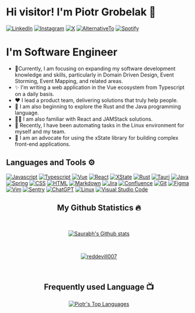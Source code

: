 # Hi visitor! I'm Piotr Grobelak 👋 

[![LinkedIn](https://img.shields.io/badge/linkedin-%230077B5.svg?style=for-the-badge&logo=linkedin&logoColor=white)](https://www.linkedin.com/in/piotr-grobelak) [![Instagram](https://img.shields.io/badge/Instagram-%23E4405F.svg?style=for-the-badge&logo=instagram&logoColor=white)](https://instagram.com/twoj-profil) [![X](https://img.shields.io/badge/X-%231DA1F2.svg?style=for-the-badge&logo=x&logoColor=white)](https://twitter.com/GrobelakPiotr) [![AlternativeTo](https://img.shields.io/badge/AlternativeTo-%230077B5.svg?style=for-the-badge&logo=alternativeto&logoColor=white)](https://alternativeto.net/user/kasabatta/) [![Spotify](https://img.shields.io/badge/Spotify-%231ED760.svg?style=for-the-badge&logo=spotify&logoColor=white)](https://open.spotify.com/user/r22ubjvzk96x2pds860bo4z7h?si=8ac81f34ac894ee3)



# I'm Software Engineer

- 🔋Currently, I am focusing on expanding my software development knowledge and skills, particularly in Domain Driven Design, Event Storming, Event Mapping, and related areas. 
- ✨ I'm writing a web application in the Vue ecosystem from Typescript on a daily basis.
- ❤️ I lead a product team, delivering solutions that truly help people.
- 🔗 I am also beginning to explore the Rust and the Java programming language. 
- 👨‍💻 I am also familiar with React and JAMStack solutions.
- 🦾 Recently, I have been automating tasks in the Linux environment for myself and my team. 
- 🔧 I am an advocate for using the xState library for building complex front-end applications. 

## Languages and Tools ⚙️

<p> 
  <a href="#"><img alt="Javascript" src="https://img.shields.io/badge/JavaScript-323330?style=for-the-badge&logo=javascript&logoColor=F7DF1E"></a>
  <a href="#"><img alt="Typescript" src="https://img.shields.io/badge/TypeScript-007ACC?style=for-the-badge&logo=typescript&logoColor=white"></a>
  <a href="#"><img alt="Vue" src="https://img.shields.io/badge/Vue.js-4FC08D?style=for-the-badge&logo=vue.js&logoColor=white"></a>
  <a href="#"><img alt="React" src="https://img.shields.io/badge/React-20232A?style=for-the-badge&logo=react&logoColor=61DAFB"></a>
  <a href="#" target="_blank"><img src="https://img.shields.io/badge/XState-FF4785?style=for-the-badge&logo=xstate&logoColor=white" alt="XState"></a>
  <a href="#"><img alt="Rust" src="https://img.shields.io/badge/Rust-000000?style=for-the-badge&logo=rust&logoColor=white"></a>
  <a href="https://tauri.app/" target="_blank"><img src="https://img.shields.io/badge/Tauri-FFC131?style=for-the-badge&logo=tauri&logoColor=white" alt="Tauri"></a>
  <a href="#"><img alt="Java" src="https://img.shields.io/badge/Java-%23ED8B00.svg?style=for-the-badge&logo=java&logoColor=white"></a>
  <a href="#"><img alt="Spring" src="https://img.shields.io/badge/Spring-6DB33F?style=for-the-badge&logo=spring&logoColor=white"></a>
  <a href="#"><img alt="CSS" src="https://img.shields.io/badge/CSS3-1572B6?style=for-the-badge&logo=css3&logoColor=white"></a>
  <a href="#"><img alt="HTML" src="https://img.shields.io/badge/html5-%23E34F26.svg?style=for-the-badge&logo=html5&logoColor=white"></a>
  <a href="#"><img alt="Markdown" src="https://img.shields.io/badge/markdown-%23000000.svg?style=for-the-badge&logo=markdown&logoColor=white"></a>
   <a href="#"><img alt="Jira" src="https://img.shields.io/badge/Jira-0052CC?style=for-the-badge&logo=jira&logoColor=white"></a>
  <a href="#"><img alt="Confluence" src="https://img.shields.io/badge/Confluence-172B4D?style=for-the-badge&logo=confluence&logoColor=white"></a>
  <a href="#"><img alt="Git" src="https://img.shields.io/badge/Git-F05032?style=for-the-badge&logo=git&logoColor=white"></a>
  <a href="#"><img alt="Figma" src="https://img.shields.io/badge/Figma-F24E1E?style=for-the-badge&logo=figma&logoColor=white"></a>
  <a href="#"><img alt="Vim" src="https://img.shields.io/badge/Vim-019733?style=for-the-badge&logo=vim&logoColor=white"></a>
  <a href="#"><img alt="Sentry" src="https://img.shields.io/badge/Sentry-362D59?style=for-the-badge&logo=sentry&logoColor=white"></a>
  <a href="#"><img alt="ChatGPT" src="https://img.shields.io/badge/ChatGPT-00A67E?style=for-the-badge&logo=openai&logoColor=white"></a>
  <a href="#" target="_blank"><img alt="Linux" src="https://img.shields.io/badge/Linux-FCC624?style=for-the-badge&logo=linux&logoColor=black"></a>
  <a href="#" target="_blank"><img alt="Visual Studio Code" src="https://img.shields.io/badge/Visual%20Studio%20Code-0078D4?style=for-the-badge&logo=visual-studio-code&logoColor=white"></a>
</p>



<h2 align="center">My Github Statistics 🔥</h2>   
<br>
<p align="center">
<a href="https://github.com/PiotrGrobelak">
<img align="center" alt="Saurabh's Github stats"
src="https://github-readme-stats.vercel.app/api?username=PiotrGrobelak&show_icons=true&theme=dark&hide_border=true&"/>
</a>
</p>
<br>
  <p align="center"> 
  <a href="https://github.com/ryo-ma/github-profile-trophy">
    <img src="https://github-profile-trophy.vercel.app/?username=PiotrGrobelak&theme=onedark" alt="reddevill007" /> 
  </a>
</p>
<br>
<h2 align="center">Frequently used Language 📺</h2>
<p align="center">
  <a href="https://github.com/PiotrGrobelak">
    <img align="center" alt="Piotr's Top Languages"
      src="https://github-readme-stats.vercel.app/api/top-langs/?username=PiotrGrobelak&layout=compact&theme=dark&hide_border=true" />
  </a>
</p>



